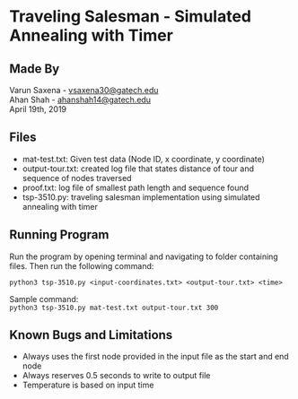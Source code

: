 # Traveling Salesman - Simulated Annealing with Timer

## Made By
Varun Saxena - vsaxena30@gatech.edu  
Ahan Shah - ahanshah14@gatech.edu  
April 19th, 2019

## Files
- mat-test.txt: Given test data (Node ID, x coordinate, y coordinate)
- output-tour.txt: created log file that states distance of tour and sequence of nodes traversed
- proof.txt: log file of smallest path length and sequence found
- tsp-3510.py: traveling salesman implementation using simulated annealing with timer

## Running Program
Run the program by opening terminal and navigating to folder containing files. Then run the following command:

`python3 tsp-3510.py <input-coordinates.txt> <output-tour.txt> <time>`  

Sample command:  
`python3 tsp-3510.py mat-test.txt output-tour.txt 300`

## Known Bugs and Limitations
- Always uses the first node provided in the input file as the start and end node
- Always reserves 0.5 seconds to write to output file
- Temperature is based on input time